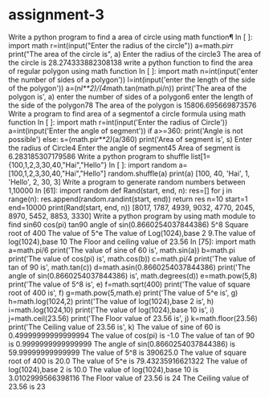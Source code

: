 # assignment-3
Write a python program to find a area of circle using math function¶
In [ ]:
import math
r=int(input("Enter the radius of the circle"))
a=math.pi*r*r
print("The area of the circle is", a)
Enter the radius of the circle3
The area of the circle is 28.274333882308138
write a python function to find the area of regular polygon using math function
In [ ]:
import math
n=int(input('enter the number of sides of a polygon'))
l=int(input('enter the length of the side of the polygon'))
a=(n*l**2)/(4*math.tan(math.pi/n))
print('The area of the polygon is', a)
enter the number of sides of a polygon6
enter the length of the side of the polygon78
The area of the polygon is 15806.695669873576
Write a program to find area of a segmentof a circle formula using math function
In [ ]:
import math
r=int(input('Enter the radius of Circle'))
a=int(input('Enter the angle of segment'))
if a>=360:
    print('Angle is not possible')
else:
  s=(math.pi*r**2)*(a/360)
  print('Area of segment is', s)
Enter the radius of Circle4
Enter the angle of segment45
Area of segment is 6.283185307179586
Write a python program to shuffle list[1={100,1,2,3,30,40,"Hai","Hello"}
In [ ]:
import random
a=[100,1,2,3,30,40,"Hai","Hello"]
random.shuffle(a)
print(a)
[100, 40, 'Hai', 1, 'Hello', 2, 30, 3]
Write a program to generate random numbers between 1,10000
In [61]:
import random
def Rand(start, end, n): 
    res=[]
    for j in range(n): 
        res.append(random.randint(start, end)) 
    return res 
n=10
start=1
end=10000
print(Rand(start, end, n))
[8017, 1787, 4939, 9032, 4770, 2045, 8970, 5452, 8853, 3330]
Write a python program by using math module to find
sin60
cos(pi)
tan90
angle of sin(0.8660254037844386)
5^8
Square root of 400
The value of 5^e
The value of Log(1024),base 2 9.The value of log(1024),base 10
The Floor and ceiling value of 23.56
In [75]:
import math 
a=math.pi/6 
print('The value of sine of 60 is', math.sin(a)) 
b=math.pi
print('The value of cos(pi) is', math.cos(b))
c=math.pi/4
print('The value of tan of 90 is', math.tan(c))
d=math.asin(0.8660254037844386)
print('The angle of sin(0.8660254037844386) is', math.degrees(d))
e=math.pow(5,8)
print('The value of 5^8 is', e)
f=math.sqrt(400)
print('The value of square root of 400 is', f)
g=math.pow(5,math.e)
print('The value of 5^e is', g)
h=math.log(1024,2)
print('The value of log(1024),base 2 is', h)
i=math.log(1024,10)
print('The value of log(1024),base 10 is', i)
j=math.ceil(23.56)
print('The Floor value of 23.56 is', j)
k=math.floor(23.56)
print('The Ceiling value of 23.56 is', k)
The value of sine of 60 is 0.49999999999999994
The value of cos(pi) is -1.0
The value of tan of 90 is 0.9999999999999999
The angle of sin(0.8660254037844386) is 59.99999999999999
The value of 5^8 is 390625.0
The value of square root of 400 is 20.0
The value of 5^e is 79.43235916621322
The value of log(1024),base 2 is 10.0
The value of log(1024),base 10 is 3.0102999566398116
The Floor value of 23.56 is 24
The Ceiling value of 23.56 is 23
